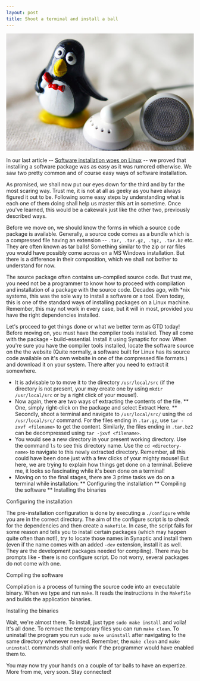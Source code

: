 ```yaml
---
layout: post
title: Shoot a terminal and install a ball
---
```


![Music on Tux)](/static/2008/06/linux-music.jpg)

In our last article -- <a href="/2008/software-installation-on-linux/">Software installation woes on Linux</a> -- we proved that installing a software package was as easy as it was rumored otherwise. We saw two pretty common and of course easy ways of software installation.

As promised, we shall now put our eyes down for the third and by far the most scaring way. Trust me, it is not at all as geeky as you have always figured it out to be. Following some easy steps by understanding what is each one of them doing shall help us master this art in sometime. Once you've learned, this would be a cakewalk just like the other two, previously described ways.

Before we move on, we should know the forms in which a source code package is available. Generally, a source code comes as a bundle which is a compressed file having an extension -- `.tar, .tar.gz, .tgz, .tar.bz` etc. They are often known as tar balls! Something similar to the zip or rar files you would have possibly come across on a MS Windows installation. But there is a difference in their composition, which we shall not bother to understand for now.

The source package often contains un-compiled source code. But trust me, you need not be a programmer to know how to proceed with compilation and installation of a package with the source code. Decades ago, with *nix systems, this was the sole way to install a software or a tool. Even today, this is one of the standard ways of installing packages on a Linux machine. Remember, this may not work in every case, but it will in most, provided you have the right dependencies installed.

Let's proceed to get things done or what we better term as GTD today! Before moving on, you must have the compiler tools installed. They all come with the package - build-essential. Install it using Synaptic for now. When you're sure you have the compiler tools installed, locate the software source on the the website (Quite normally, a software built for Linux has its source code available on it's own website in one of the compressed file formats.) and download it on your system. There after you need to extract it somewhere.

* It is advisable to to move it to the directory `/usr/local/src` (if the directory is not present, your may create one by using `mkdir /usr/local/src` or by a right click of your mouse!).
* Now again, there are two ways of extracting the contents of the file.
** One, simply right-click on the package and select Extract Here.
** Secondly, shoot a terminal and navigate to `/usr/local/src/` using the `cd /usr/local/src/` command. For the files ending in `.tar.gz`, use `tar -zxvf <filename>` to get the content. Similarly, the files ending in `.tar.bz2` can be decompressed using `tar -jxvf <filename>`.
* You would see a new directory in your present working directory. Use the command `ls` to see this directory name. Use the `cd <directory-name>` to navigate to this newly extracted directory. Remember, all this could have been done just with a few clicks of your mighty mouse! But here, we are trying to explain how things get done on a terminal. Believe me, it looks so fascinating while it's been done on a terminal!
* Moving on to the final stages, there are 3 prime tasks we do on a terminal while installation:
** Configuring the installation
** Compiling the software
** Installing the binaries

Configuring the installation

The pre-installation configuration is done by executing a `./configure` while you are in the correct directory. The aim of the configure script is to check for the dependencies and then create a `makefile`. In case, the script fails for some reason and tells you to install certain packages (which may happen quite often than not!), try to locate those names in Synaptic and install them (even if the name comes with an added `-dev` extension, install it as well. They are the development packages needed for compiling). There may be prompts like - there is no configure script. Do not worry, several packages do not come with one.

Compiling the software

Compilation is a process of turning the source code into an executable binary. When we type and run `make`. It reads the instructions in the `Makefile` and builds the application binaries.

Installing the binaries

Wait, we're almost there. To install, just type `sudo make install` and voila! It's all done. To remove the temporary files you can run `make clean`. To uninstall the program you run `sudo make uninstall` after navigating to the same directory whenever needed. Remember, the `make clean` and `make uninstall` commands shall only work if the programmer would have enabled them to.

You may now try your hands on a couple of tar balls to have an expertize. More from me, very soon. Stay connected!